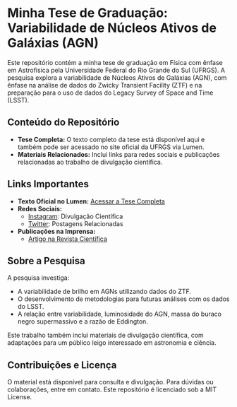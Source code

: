  # Minha Tese de Graduação: Variabilidade de Núcleos Ativos de Galáxias (AGN)

Este repositório contém a minha tese de graduação em Física com ênfase em Astrofísica pela Universidade Federal do Rio Grande do Sul (UFRGS). A pesquisa explora a variabilidade de Núcleos Ativos de Galáxias (AGN), com ênfase na análise de dados do Zwicky Transient Facility (ZTF) e na preparação para o uso de dados do Legacy Survey of Space and Time (LSST).

## Conteúdo do Repositório

- **Tese Completa:** O texto completo da tese está disponível aqui e também pode ser acessado no site oficial da UFRGS via Lumen.
- **Materiais Relacionados:** Inclui links para redes sociais e publicações relacionadas ao trabalho de divulgação científica.

## Links Importantes

- **Texto Oficial no Lumen:** [Acessar a Tese Completa](#)
- **Redes Sociais:**
  - [Instagram](#): Divulgação Científica
  - [Twitter](#): Postagens Relacionadas
- **Publicações na Imprensa:**
  - [Artigo na Revista Científica](#)

## Sobre a Pesquisa

A pesquisa investiga:

- A variabilidade de brilho em AGNs utilizando dados do ZTF.
- O desenvolvimento de metodologias para futuras análises com os dados do LSST.
- A relação entre variabilidade, luminosidade do AGN, massa do buraco negro supermassivo e a razão de Eddington.

Este trabalho também inclui materiais de divulgação científica, com adaptações para um público leigo interessado em astronomia e ciência.

## Contribuições e Licença

O material está disponível para consulta e divulgação. Para dúvidas ou colaborações, entre em contato. Este repositório é licenciado sob a MIT License.
